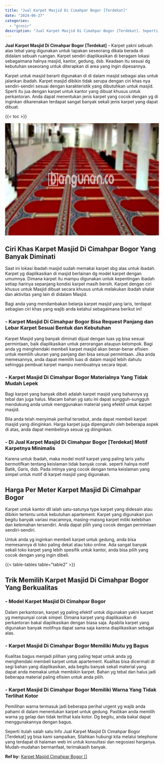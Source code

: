 ```yaml
---
title: "Jual Karpet Masjid Di Cimahpar Bogor [Terdekat]"
date: "2024-06-27"
categories: 
  - "grosir"
description: "Jual Karpet Masjid Di Cimahpar Bogor [Terdekat]. Seperti itulah salah satu Info Jual Karpet Masjid Di Cimahpar Bogor [Terdekat] yg bisa kami sampaikan, Sil..."
---
```


**Jual Karpet Masjid Di Cimahpar Bogor \[Terdekat\]** – Karpet yakni sebuah alas tebal yang digunakan untuk tapakan seseorang dikala berada di didalam sebuah ruangan. Karpet sendiri diaplikasikan di beragam lokasi sebagaimana halnya masjid, kantor, gedung, dsb. Keadaan itu sesuai dg kebutuhan seseorang untuk diterapkan di area yang ingin dipesannya.

Karpet untuk masjid berarti digunakan di di dalam masjid sebagai alas untuk jalankan ibadah. Karpet masjid dibikin tidak serupa dengan ciri khas nya sendiri-sendiri sesuai dengan karakteristik yang dibutuhkan untuk masjid. Sperti itu jua dengan karpet untuk kantor yang dibuat khusus untuk perkantoran. Anda dapat menentukan jenis karpet yang cocok dengan yg di inginkan dikarenakan terdapat sangat banyak sekali jenis karpet yang dapat dibuat.

{{< toc >}}

![Jual Karpet Masjid Di Cimahpar Bogor [Terdekat]](/images/grosir-karpet-murah-68.png)

## Ciri Khas Karpet Masjid Di Cimahpar Bogor Yang Banyak Diminati

Saat ini lokasi ibadah masjid sudah memakai karpet sbg alas untuk ibadah. Karpet yg diaplikasikan di masjid berlainan dg model karpet dengan umumnya. Dimana karpet itu mampu digunakan untuk kepentingan ibadah setiap harinya sepanjang kondisi karpet masih bersih. Karpet dengan ciri khusus untuk Masjid dibuat secara khusus untuk melakukan ibadah shalat dan aktivitas yang lain di didalam Masjid.

Bagi anda yang mendambakan belanja karpet masjid yang laris, terdapat sebagian ciri khas yang wajib anda ketahui sebagaimana berikut ini!

### \- Karpet Masjid Di Cimahpar Bogor Bisa Request Panjang dan Lebar Karpet Sesuai Bentuk dan Kebutuhan

Karpet Masjid yang banyak diminati dijual dengan luas yg bisa sesuai permintaan, baik diaplikasikan untuk perorangan ataupun kelompok. Bagi anda yg menghendaki membeli karpet masjid akan benar-benar efisien untuk memliih ukuran yang panjang dan bisa sesuai permintaan. Jika anda memesannya, anda dapat memilih luas di dalam masjid lebih dahulu sehingga pembuat karpet mampu membuatnya secara tepat.

### \- Karpet Masjid Di Cimahpar Bogor Materialnya Yang Tidak Mudah Lepek

Bagi karpet yang banyak dibeli adalah karpet masjid yang bahannya yg tebal dan juga halus. Macam bahan yg satu ini dapat sungguh-sungguh mendukung anda untuk menggunakan material yang efektif untuk karpet masjid.

Bila anda telah menyimak perihal tersebut, anda dapat membeli karpet masjid yang diinginkan. Harga karpet juga dipengaruhi oleh beberapa aspek di atas, anda dapat membelinya sesuai yg diinginkan.

### \- Di Jual Karpet Masjid Di Cimahpar Bogor \[Terdekat\] Motif Karpetnya Minimalis

Karena untuk ibadah, maka model motif karpet yang paling laris yaitu bermotifkan tentang keislaman tidak banyak corak. seperti halnya motif Batik, Garis, dsb. Pada intinya yang cocok dengan tema keislaman yang simpel untuk motif di karpet masjid yang digunakan.

## Harga Per Meter Karpet Masjid Di Cimahpar Bogor

Karpet untuk kantor dll ialah satu-satunya type karpet yang didesain atau dibikin tertentu untuk kebutuhan apartement. Karpet yang digunakan pun begitu banyak variasi macamnya, masing-maisng karpet miliki kelebihan dan kelemahan tersendiri. Anda dapat pilih yang cocok dengan permintaan sendiri-sendiri.

Untuk anda yg inginkan membeli karpet untuk gedung, anda bisa memesannya di toko paling dekat atau toko online. Ada sangat banyak sekali toko karpet yang lebih spesifik untuk kantor, anda bisa pilih yang cocok dengan yang ingin dibeli.

{{< table-tables table="table2" >}}

## Trik Memilih Karpet Masjid Di Cimahpar Bogor Yang Berkualitas

### \- Model Karpet Masjid Di Cimahpar Bogor

Dalam perkantoran, karpet yg paling efektif untuk digunakan yakni karpet yg mempunyai corak simpel. Dimana karpet yang diaplikasikan di perkantoran bakal diaplikasikan dengan biasa saja. Apabila karpet yang digunakan banyak motifnya dapat sama saja karena diaplikasikan sebagai alas.

### \- Karpet Masjid Di Cimahpar Bogor Memiliki Mutu yg Bagus

Kualitas bagus menjadi pilihan yang paling tepat untuk anda yg menghendaki membeli karpet untuk apartement. Kualitas bisa dicermati dr segi bahan yang diaplikasikan, ada begitu banyak sekali material yang dapat anda memakai untuk membikin karpet. Bahan yg tebal dan halus jadi beberapa material paling efisien untuk anda pilih.

### \- Karpet Masjid Di Cimahpar Bogor Memiliki Warna Yang Tidak Terlihat Kotor

Pemilihan warna termasuk jadi beberapa perihal urgent yg wajib anda pahami di dalam menentukan karpet untuk gedung. Pastikan anda memilih warna yg gelap dan tidak terlihat kala kotor. Dg begitu, anda bakal dapat menggunakannya dengan bagus.

Seperti itulah salah satu Info Jual Karpet Masjid Di Cimahpar Bogor \[Terdekat\] yg bisa kami sampaikan, Silahkan hubungi kita melalui telephone yang terdapat di halaman web ini untuk konsultasi dan negosiasi harganya. Mudah-mudahan bermanfaat, terimakasih banyak.

**Ref by:**  [Karpet Masjid Cimahpar Bogor []](https://id.wikipedia.org/wiki/Karpet)
